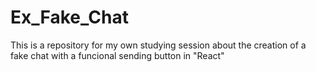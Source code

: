 # Ex_Fake_Chat
This is a repository for my own studying session about the creation of a fake chat with a funcional sending button  in "React"
